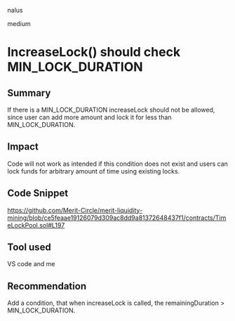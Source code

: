 nalus

medium

# IncreaseLock() should check MIN_LOCK_DURATION

## Summary
If there is a MIN_LOCK_DURATION increaseLock should not be allowed, since user can add more amount and lock it for less than MIN_LOCK_DURATION. 

## Impact
Code will not work as intended if this condition does not exist and users can lock funds for arbitrary amount of time using existing locks.

## Code Snippet
https://github.com/Merit-Circle/merit-liquidity-mining/blob/ce5feaae19126079d309ac8dd9a81372648437f1/contracts/TimeLockPool.sol#L197

## Tool used
VS code and me

## Recommendation
Add a condition, that when increaseLock is called, the remainingDuration > MIN_LOCK_DURATION.